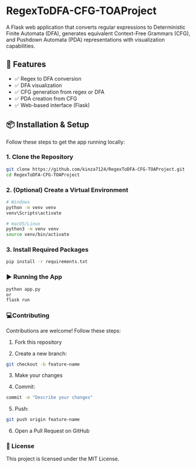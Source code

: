 # RegexToDFA-CFG-TOAProject
A Flask web application that converts regular expressions to Deterministic Finite Automata (DFA), generates equivalent Context-Free Grammars (CFG), and Pushdown Automata (PDA) representations with visualization capabilities.

## 🚀 Features

- ✅ Regex to DFA conversion
- ✅ DFA visualization
- ✅ CFG generation from regex or DFA
- ✅ PDA creation from CFG
- ✅ Web-based interface (Flask)


## 📦 Installation & Setup

Follow these steps to get the app running locally:

### 1. Clone the Repository

```bash
git clone https://github.com/kinza7124/RegexToDFA-CFG-TOAProject.git
cd RegexToDFA-CFG-TOAProject
```
### 2. (Optional) Create a Virtual Environment

```bash
# Windows
python -m venv venv
venv\Scripts\activate

# macOS/Linux
python3 -m venv venv
source venv/bin/activate
```
### 3. Install Required Packages 

```bash
pip install -r requirements.txt
```

### ▶️ Running the App
```bash
python app.py
or
flask run
```

### 💻Contributing
Contributions are welcome! Follow these steps: 
1. Fork this repository

2. Create a new branch:
```bash
git checkout -b feature-name
```

3. Make your changes

4. Commit:
```bash
commit -m "Describe your changes"
```

5. Push:
```bash
git push origin feature-name
```

6. Open a Pull Request on GitHub

### 📝 License
This project is licensed under the MIT License.
